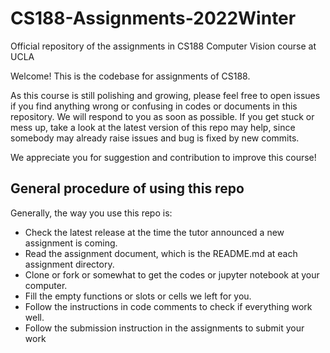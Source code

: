 # CS188-Assignments-2022Winter
Official repository of the assignments in CS188 Computer Vision course at UCLA

Welcome! This is the codebase for assignments of CS188.

As this course is still polishing and growing, please feel free to open issues if you find anything wrong or confusing in codes or documents in this repository. We will respond to you as soon as possible. If you get stuck or mess up, take a look at the latest version of this repo may help, since somebody may already raise issues and bug is fixed by new commits.

We appreciate you for suggestion and contribution to improve this course!
## General procedure of using this repo

Generally, the way you use this repo is:

* Check the latest release at the time the tutor announced a new assignment is coming.
* Read the assignment document, which is the README.md at each assignment directory.
* Clone or fork or somewhat to get the codes or jupyter notebook at your computer.
* Fill the empty functions or slots or cells we left for you.
* Follow the instructions in code comments to check if everything work well.
* Follow the submission instruction in the assignments to submit your work
